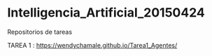 # Intelligencia_Artificial_20150424
Repositorios  de tareas

TAREA  1 :
<https://wendychamale.github.io/Tarea1_Agentes/>
